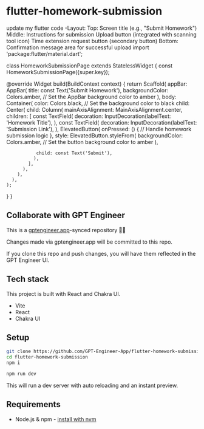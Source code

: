 # flutter-homework-submission

update my flutter code -Layout:
Top: Screen title (e.g., "Submit Homework")
Middle:
Instructions for submission
Upload button (integrated with scanning tool icon)
Time extension request button (secondary button)
Bottom: Confirmation message area for successful upload
import 'package:flutter/material.dart';

class HomeworkSubmissionPage extends StatelessWidget {
  const HomeworkSubmissionPage({super.key});

  @override
  Widget build(BuildContext context) {
    return Scaffold(
      appBar: AppBar(
        title: const Text('Submit Homework'),
        backgroundColor: Colors.amber, // Set the AppBar background color to amber
      ),
      body: Container(
        color: Colors.black, // Set the background color to black
        child: Center(
          child: Column(
            mainAxisAlignment: MainAxisAlignment.center,
            children: <Widget>[
              const TextField(
                decoration: InputDecoration(labelText: 'Homework Title'),
              ),
              const TextField(
                decoration: InputDecoration(labelText: 'Submission Link'),
              ),
              ElevatedButton(
                onPressed: () {
                  // Handle homework submission logic
                },
                style: ElevatedButton.styleFrom(
                  backgroundColor: Colors.amber, // Set the button background color to amber
                ),
               
               child: const Text('Submit'),
              ),
            ],
          ),
        ),
      ),
    );
  }
}


## Collaborate with GPT Engineer

This is a [gptengineer.app](https://gptengineer.app)-synced repository 🌟🤖

Changes made via gptengineer.app will be committed to this repo.

If you clone this repo and push changes, you will have them reflected in the GPT Engineer UI.

## Tech stack

This project is built with React and Chakra UI.

- Vite
- React
- Chakra UI

## Setup

```sh
git clone https://github.com/GPT-Engineer-App/flutter-homework-submission.git
cd flutter-homework-submission
npm i
```

```sh
npm run dev
```

This will run a dev server with auto reloading and an instant preview.

## Requirements

- Node.js & npm - [install with nvm](https://github.com/nvm-sh/nvm#installing-and-updating)

